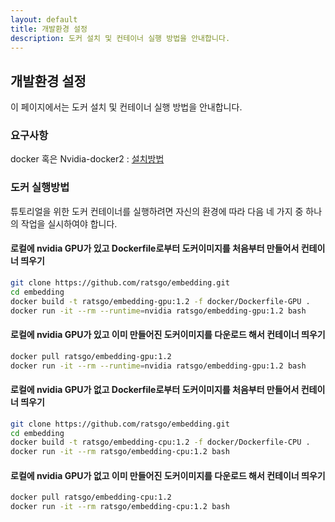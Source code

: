 ```yaml
---
layout: default
title: 개발환경 설정
description: 도커 설치 및 컨테이너 실행 방법을 안내합니다.
---
```


## 개발환경 설정

이 페이지에서는 도커 설치 및 컨테이너 실행 방법을 안내합니다.



### 요구사항

docker 혹은 Nvidia-docker2 : [설치방법](https://hiseon.me/2018/02/19/install-docker/)



### 도커 실행방법

튜토리얼을 위한 도커 컨테이너를 실행하려면 자신의 환경에 따라 다음 네 가지 중 하나의 작업을 실시하여야 합니다.



#### 로컬에 nvidia GPU가 있고 Dockerfile로부터 도커이미지를 처음부터 만들어서 컨테이너 띄우기

```bash
git clone https://github.com/ratsgo/embedding.git
cd embedding
docker build -t ratsgo/embedding-gpu:1.2 -f docker/Dockerfile-GPU .
docker run -it --rm --runtime=nvidia ratsgo/embedding-gpu:1.2 bash
```



#### 로컬에 nvidia GPU가 있고 이미 만들어진 도커이미지를 다운로드 해서 컨테이너 띄우기

```bash
docker pull ratsgo/embedding-gpu:1.2
docker run -it --rm --runtime=nvidia ratsgo/embedding-gpu:1.2 bash
```



#### 로컬에 nvidia GPU가 없고 Dockerfile로부터 도커이미지를 처음부터 만들어서 컨테이너 띄우기

```bash
git clone https://github.com/ratsgo/embedding.git
cd embedding
docker build -t ratsgo/embedding-cpu:1.2 -f docker/Dockerfile-CPU .
docker run -it --rm ratsgo/embedding-cpu:1.2 bash
```



#### 로컬에 nvidia GPU가 없고 이미 만들어진 도커이미지를 다운로드 해서 컨테이너 띄우기

```bash
docker pull ratsgo/embedding-cpu:1.2
docker run -it --rm ratsgo/embedding-cpu:1.2 bash
```